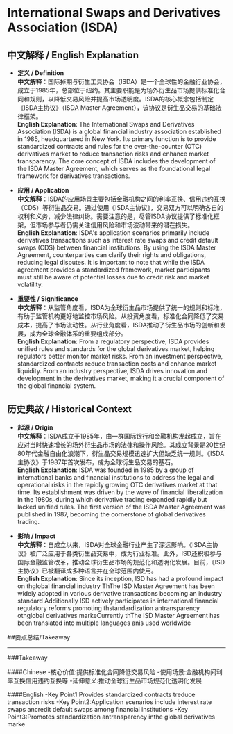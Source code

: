 # International Swaps and Derivatives Association (ISDA)

## 中文解释 / English Explanation

* **定义 / Definition**  
  **中文解释**：国际掉期与衍生工具协会（ISDA）是一个全球性的金融行业协会，成立于1985年，总部位于纽约。其主要职能是为场外衍生品市场提供标准化合同和规则，以降低交易风险并提高市场透明度。ISDA的核心概念包括制定《ISDA主协议》（ISDA Master Agreement），该协议是衍生品交易的基础法律框架。  
  **English Explanation**: The International Swaps and Derivatives Association (ISDA) is a global financial industry association established in 1985, headquartered in New York. Its primary function is to provide standardized contracts and rules for the over-the-counter (OTC) derivatives market to reduce transaction risks and enhance market transparency. The core concept of ISDA includes the development of the ISDA Master Agreement, which serves as the foundational legal framework for derivatives transactions.

* **应用 / Application**  
  **中文解释**：ISDA的应用场景主要包括金融机构之间的利率互换、信用违约互换（CDS）等衍生品交易。通过使用《ISDA主协议》，交易双方可以明确各自的权利和义务，减少法律纠纷。需要注意的是，尽管ISDA协议提供了标准化框架，但市场参与者仍需关注信用风险和市场波动带来的潜在损失。  
  **English Explanation**: ISDA's application scenarios primarily include derivatives transactions such as interest rate swaps and credit default swaps (CDS) between financial institutions. By using the ISDA Master Agreement, counterparties can clarify their rights and obligations, reducing legal disputes. It is important to note that while the ISDA agreement provides a standardized framework, market participants must still be aware of potential losses due to credit risk and market volatility.

* **重要性 / Significance**  
  **中文解释**：从监管角度看，ISDA为全球衍生品市场提供了统一的规则和标准，有助于监管机构更好地监控市场风险。从投资角度看，标准化合同降低了交易成本，提高了市场流动性。从行业角度看，ISDA推动了衍生品市场的创新和发展，成为全球金融体系的重要组成部分。  
  **English Explanation**: From a regulatory perspective, ISDA provides unified rules and standards for the global derivatives market, helping regulators better monitor market risks. From an investment perspective, standardized contracts reduce transaction costs and enhance market liquidity. From an industry perspective, ISDA drives innovation and development in the derivatives market, making it a crucial component of the global financial system.

## 历史典故 / Historical Context

* **起源 / Origin**  
  **中文解释**：ISDA成立于1985年，由一群国际银行和金融机构发起成立，旨在应对当时快速增长的场外衍生品市场的法律和操作风险。其成立背景是20世纪80年代金融自由化浪潮下，衍生品交易规模迅速扩大但缺乏统一规则。《ISDA主协议》于1987年首次发布，成为全球衍生品交易的基石。  
  **English Explanation**: ISDA was founded in 1985 by a group of international banks and financial institutions to address the legal and operational risks in the rapidly growing OTC derivatives market at that time. Its establishment was driven by the wave of financial liberalization in the 1980s, during which derivative trading expanded rapidly but lacked unified rules. The first version of the ISDA Master Agreement was published in 1987, becoming the cornerstone of global derivatives trading.

* **影响 / Impact**  
  **中文解释**：自成立以来，ISDA对全球金融行业产生了深远影响。《ISDA主协议》被广泛应用于各类衍生品交易中，成为行业标准。此外，ISD还积极参与国际金融监管改革，推动全球衍生品市场的规范化和透明化发展。目前，《ISD主协议》已被翻译成多种语言并在全球范围内使用。  
  **English Explanation**: Since its inception, ISD has had a profound impact on thglobal financial industry ThThe ISD Master Agreement has been widely adopted in various derivative transactions becoming an industry standard Additionally ISD actively participates in international financial regulatory reforms promoting thstandardization antransparency othglobal derivatives markeCurrently thThe ISD Master Agreement has been translated into multiple languages anis used worldwide

##要点总结/Takeaway

* * * * * * * * * * * * * * *

###Takeaway

####Chinese
-核心价值:提供标准化合同降低交易风险
-使用场景:金融机构间利率互换信用违约互换等
-延伸意义:推动全球衍生品市场规范化透明化发展

####English
-Key Point1:Provides standardized contracts treduce transaction risks
-Key Point2:Application scenarios include interest rate swaps ancredit default swaps among financial institutions
-Key Point3:Promotes standardization antransparency inthe global derivatives marke